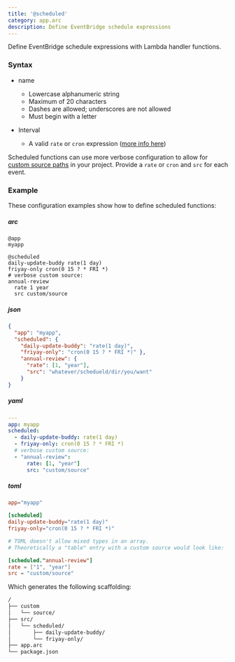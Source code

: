 ```yaml
---
title: '@scheduled'
category: app.arc
description: Define EventBridge schedule expressions
---
```


Define EventBridge schedule expressions with Lambda handler functions.

### Syntax

- name
  - Lowercase alphanumeric string
  - Maximum of 20 characters
  - Dashes are allowed; underscores are not allowed
  - Must begin with a letter

- Interval
  - A valid `rate` or `cron` expression ([more info here](https://docs.aws.amazon.com/lambda/latest/dg/tutorial-scheduled-events-schedule-expressions.html))

Scheduled functions can use more verbose configuration to allow for [custom source paths](../../guides/developer-experience/custom-source-paths) in your project. Provide a `rate` or `cron` and `src` for each event.

### Example

These configuration examples show how to define scheduled functions:

<arc-viewer default-tab=arc>
<div slot=contents class=bg-g4>

<arc-tab label=arc>
<h5>arc</h5>
<div slot=content>

```arc
@app
myapp

@scheduled
daily-update-buddy rate(1 day)
friyay-only cron(0 15 ? * FRI *)
# verbose custom source:
annual-review
  rate 1 year
  src custom/source
```

</div>
</arc-tab>

<arc-tab label=json>
<h5>json</h5>
<div slot=content>

```json
{
  "app": "myapp",
  "scheduled": {
    "daily-update-buddy": "rate(1 day)",
    "friyay-only": "cron(0 15 ? * FRI *)" },
    "annual-review": {
      "rate": [1, "year"],
      "src": "whatever/schedueld/dir/you/want"
    }
}
```

</div>
</arc-tab>

<arc-tab label=yaml>
<h5>yaml</h5>
<div slot=content>

```yaml
---
app: myapp
scheduled:
  - daily-update-buddy: rate(1 day)
  - friyay-only: cron(0 15 ? * FRI *)
  # verbose custom source:
  - "annual-review":
      rate: [1, "year"]
      src: "custom/source"
```

</div>
</arc-tab>

<arc-tab label=toml>
<h5>toml</h5>
<div slot=content>

```toml
app="myapp"

[scheduled]
daily-update-buddy="rate(1 day)"
friyay-only="cron(0 15 ? * FRI *)"

# TOML doesn't allow mixed types in an array.
# Theoretically a "table" entry with a custom source would look like:

[scheduled."annual-review"]
rate = ["1", "year"]
src = "custom/source"
```

</div>
</arc-tab>

</div>
</arc-viewer>


Which generates the following scaffolding:

```bash
/
├── custom
│   └── source/
├── src/
│   └── scheduled/
│       ├── daily-update-buddy/
│       └── friyay-only/
├── app.arc
└── package.json
```
